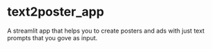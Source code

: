 # text2poster_app
A streamlit app that helps you to create posters and ads with just text prompts that you gove as input.
